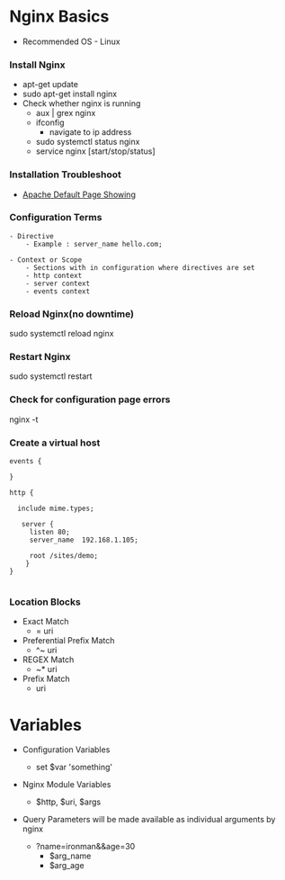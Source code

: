 # Nginx Basics

- Recommended OS - Linux

### Install Nginx
- apt-get update
- sudo apt-get install nginx
- Check whether nginx is running
    - aux | grex nginx
    - ifconfig
       - navigate to ip address
    - sudo systemctl status nginx
    - service nginx [start/stop/status] 

### Installation Troubleshoot
- [Apache Default Page Showing](https://askubuntu.com/questions/642238/why-do-i-still-see-an-apache-site-on-nginx/642288#642288)

### Configuration Terms
    - Directive
        - Example : server_name hello.com;
            
    - Context or Scope
        - Sections with in configuration where directives are set
        - http context 
        - server context
        - events context

### Reload Nginx(no downtime)
sudo systemctl reload nginx

### Restart Nginx
sudo systemctl restart

### Check for configuration page errors
nginx -t

### Create a virtual host
```
events {
 
}

http {
   
  include mime.types;

   server {
     listen 80;
     server_name  192.168.1.105;
     
     root /sites/demo;
    }
}


```

### Location Blocks

- Exact Match
   -  = uri
- Preferential Prefix Match
   - ^~ uri
- REGEX Match
   - ~* uri
- Prefix Match
    - uri

# Variables
-  Configuration Variables
    - set $var 'something'
- Nginx Module Variables
    - $http, $uri, $args

- Query Parameters will be made available as individual arguments by nginx
    - ?name=ironman&&age=30
        - $arg_name
        - $arg_age
